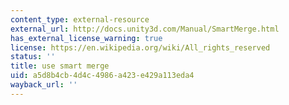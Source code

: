 ```yaml
---
content_type: external-resource
external_url: http://docs.unity3d.com/Manual/SmartMerge.html
has_external_license_warning: true
license: https://en.wikipedia.org/wiki/All_rights_reserved
status: ''
title: use smart merge
uid: a5d8b4cb-4d4c-4986-a423-e429a113eda4
wayback_url: ''
---
```


